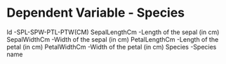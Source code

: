 # Dependent Variable - Species


Id -SPL-SPW-PTL-PTW(CM)
SepalLengthCm -Length of the sepal (in cm)
SepalWidthCm -Width of the sepal (in cm)
PetalLengthCm -Length of the petal (in cm)
PetalWidthCm -Width of the petal (in cm)
Species -Species name
